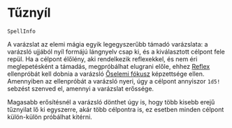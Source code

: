 # Tűznyíl

`SpellInfo`

A varázslat az elemi mágia egyik legegyszerűbb támadó varázslata: a varázsló ujjából nyíl formájú lángnyelv csap ki, és a kiválasztott célpont fele repül. Ha a célpont élőlény, aki rendelkezik reflexekkel, és nem éri meglepetésként a támadás, megpróbálhat elugrani előle, ehhez [Reflex](skill:reactions) ellenpróbát kell dobnia a varázsló [Őselemi fókusz](skill:elemental_focus) képzettsége ellen. Amennyiben az ellenpróbát a varázsló nyeri, úgy a célpont annyiszor `1d5!` sebzést szenved el, amennyi a varázslat erőssége.

Magasabb erősítésnél a varázsló dönthet úgy is, hogy több kisebb erejű tűznyilat lő ki egyszerre, akár több célpontra is, ez esetben minden célpont külön-külön próbálhat kitérni.